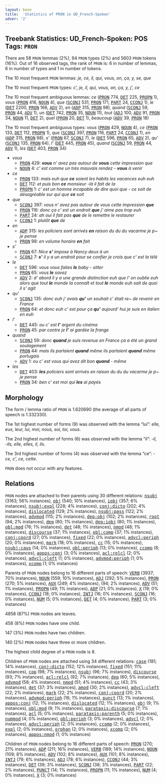 ```yaml
---
layout: base
title:  'Statistics of PRON in UD_French-Spoken'
udver: '2'
---
```


## Treebank Statistics: UD_French-Spoken: POS Tags: `PRON`

There are 58 `PRON` lemmas (2%), 94 `PRON` types (2%) and 5603 `PRON` tokens (16%).
Out of 16 observed tags, the rank of `PRON` is: 6 in number of lemmas, 6 in number of types and 1 in number of tokens.

The 10 most frequent `PRON` lemmas: <em>je, ce, il, qui, vous, on, ça, y, se, que</em>

The 10 most frequent `PRON` types:  <em>c', je, il, qui, vous, on, ça, y, j', ce</em>

The 10 most frequent ambiguous lemmas: <em>ce</em> (<tt><a href="fr_spoken-pos-PRON.html">PRON</a></tt> 774, <tt><a href="fr_spoken-pos-DET.html">DET</a></tt> 225, <tt><a href="fr_spoken-pos-PROPN.html">PROPN</a></tt> 1), <em>vous</em> (<tt><a href="fr_spoken-pos-PRON.html">PRON</a></tt> 416, <tt><a href="fr_spoken-pos-NOUN.html">NOUN</a></tt> 4), <em>que</em> (<tt><a href="fr_spoken-pos-SCONJ.html">SCONJ</a></tt> 531, <tt><a href="fr_spoken-pos-PRON.html">PRON</a></tt> 171, <tt><a href="fr_spoken-pos-PART.html">PART</a></tt> 24, <tt><a href="fr_spoken-pos-CCONJ.html">CCONJ</a></tt> 1), <em>le</em> (<tt><a href="fr_spoken-pos-DET.html">DET</a></tt> 2200, <tt><a href="fr_spoken-pos-PRON.html">PRON</a></tt> 166, <tt><a href="fr_spoken-pos-ADV.html">ADV</a></tt> 2), <em>en</em> (<tt><a href="fr_spoken-pos-ADP.html">ADP</a></tt> 315, <tt><a href="fr_spoken-pos-PRON.html">PRON</a></tt> 98), <em>quand</em> (<tt><a href="fr_spoken-pos-SCONJ.html">SCONJ</a></tt> 59, <tt><a href="fr_spoken-pos-PRON.html">PRON</a></tt> 44, <tt><a href="fr_spoken-pos-ADV.html">ADV</a></tt> 1), <em>un</em> (<tt><a href="fr_spoken-pos-DET.html">DET</a></tt> 742, <tt><a href="fr_spoken-pos-PRON.html">PRON</a></tt> 35, <tt><a href="fr_spoken-pos-NOUN.html">NOUN</a></tt> 11), <em>tout</em> (<tt><a href="fr_spoken-pos-ADJ.html">ADJ</a></tt> 100, <tt><a href="fr_spoken-pos-ADV.html">ADV</a></tt> 91, <tt><a href="fr_spoken-pos-PRON.html">PRON</a></tt> 34, <tt><a href="fr_spoken-pos-NOUN.html">NOUN</a></tt> 11, <tt><a href="fr_spoken-pos-DET.html">DET</a></tt> 2), <em>quel</em> (<tt><a href="fr_spoken-pos-PRON.html">PRON</a></tt> 20, <tt><a href="fr_spoken-pos-DET.html">DET</a></tt> 1), <em>beaucoup</em> (<tt><a href="fr_spoken-pos-ADV.html">ADV</a></tt> 39, <tt><a href="fr_spoken-pos-PRON.html">PRON</a></tt> 18)

The 10 most frequent ambiguous types:  <em>vous</em> (<tt><a href="fr_spoken-pos-PRON.html">PRON</a></tt> 429, <tt><a href="fr_spoken-pos-NOUN.html">NOUN</a></tt> 4), <em>ce</em> (<tt><a href="fr_spoken-pos-PRON.html">PRON</a></tt> 133, <tt><a href="fr_spoken-pos-DET.html">DET</a></tt> 112, <tt><a href="fr_spoken-pos-PROPN.html">PROPN</a></tt> 1), <em>que</em> (<tt><a href="fr_spoken-pos-SCONJ.html">SCONJ</a></tt> 397, <tt><a href="fr_spoken-pos-PRON.html">PRON</a></tt> 116, <tt><a href="fr_spoken-pos-PART.html">PART</a></tt> 24, <tt><a href="fr_spoken-pos-CCONJ.html">CCONJ</a></tt> 1), <em>en</em> (<tt><a href="fr_spoken-pos-ADP.html">ADP</a></tt> 315, <tt><a href="fr_spoken-pos-PRON.html">PRON</a></tt> 98), <em>s'</em> (<tt><a href="fr_spoken-pos-PRON.html">PRON</a></tt> 67, <tt><a href="fr_spoken-pos-SCONJ.html">SCONJ</a></tt> 7), <em>le</em> (<tt><a href="fr_spoken-pos-DET.html">DET</a></tt> 596, <tt><a href="fr_spoken-pos-PRON.html">PRON</a></tt> 65, <tt><a href="fr_spoken-pos-ADV.html">ADV</a></tt> 2), <em>qu'</em> (<tt><a href="fr_spoken-pos-SCONJ.html">SCONJ</a></tt> 135, <tt><a href="fr_spoken-pos-PRON.html">PRON</a></tt> 64), <em>l'</em> (<tt><a href="fr_spoken-pos-DET.html">DET</a></tt> 445, <tt><a href="fr_spoken-pos-PRON.html">PRON</a></tt> 45), <em>quand</em> (<tt><a href="fr_spoken-pos-SCONJ.html">SCONJ</a></tt> 59, <tt><a href="fr_spoken-pos-PRON.html">PRON</a></tt> 44, <tt><a href="fr_spoken-pos-ADV.html">ADV</a></tt> 1), <em>les</em> (<tt><a href="fr_spoken-pos-DET.html">DET</a></tt> 403, <tt><a href="fr_spoken-pos-PRON.html">PRON</a></tt> 34)


* <em>vous</em>
  * <tt><a href="fr_spoken-pos-PRON.html">PRON</a></tt> 429: <em><b>vous</b> n' avez pas autour de <b>vous</b> cette impression que</em>
  * <tt><a href="fr_spoken-pos-NOUN.html">NOUN</a></tt> 4: <em>c' est comme un très mauvais rendez - <b>vous</b> à venir</em>
* <em>ce</em>
  * <tt><a href="fr_spoken-pos-PRON.html">PRON</a></tt> 133: <em>mais euh que <b>ce</b> soient les habits les vacances euh euh</em>
  * <tt><a href="fr_spoken-pos-DET.html">DET</a></tt> 112: <em>et puis bon <b>ce</b> monsieur -là il fait de la</em>
  * <tt><a href="fr_spoken-pos-PROPN.html">PROPN</a></tt> 1: <em>c' est un homme incapable de dire quoi que - ce soit de désagréable sur qui que <b>ce</b> soit</em>
* <em>que</em>
  * <tt><a href="fr_spoken-pos-SCONJ.html">SCONJ</a></tt> 397: <em>vous n' avez pas autour de vous cette impression <b>que</b></em>
  * <tt><a href="fr_spoken-pos-PRON.html">PRON</a></tt> 116: <em>donc ça c' est un endroit <b>que</b> j' aime pas trop euh</em>
  * <tt><a href="fr_spoken-pos-PART.html">PART</a></tt> 24: <em>ah oui il fait pas <b>que</b> de le remettre le restaurer</em>
  * <tt><a href="fr_spoken-pos-CCONJ.html">CCONJ</a></tt> 1: <em>plutôt <b>que</b> de</em>
* <em>en</em>
  * <tt><a href="fr_spoken-pos-ADP.html">ADP</a></tt> 315: <em>les policiers sont arrivés <b>en</b> raison du du du vacarme je p~ je pense</em>
  * <tt><a href="fr_spoken-pos-PRON.html">PRON</a></tt> 98: <em>en volume horaire <b>en</b> fait</em>
* <em>s'</em>
  * <tt><a href="fr_spoken-pos-PRON.html">PRON</a></tt> 67: <em>Nice <b>s'</b> impose à Nancy deux à un</em>
  * <tt><a href="fr_spoken-pos-SCONJ.html">SCONJ</a></tt> 7: <em><b>s'</b> il y a un endroit pour se confier je crois que c' est la télé</em>
* <em>le</em>
  * <tt><a href="fr_spoken-pos-DET.html">DET</a></tt> 596: <em>vous vous faites <b>le</b> baby - sitter</em>
  * <tt><a href="fr_spoken-pos-PRON.html">PRON</a></tt> 65: <em>vous <b>le</b> savez</em>
  * <tt><a href="fr_spoken-pos-ADV.html">ADV</a></tt> 2: <em>d' abord il y a une grande distinction euh que l' on oublie euh alors que tout <b>le</b> monde la connaît et tout <b>le</b> monde euh sait de quoi il s' agit</em>
* <em>qu'</em>
  * <tt><a href="fr_spoken-pos-SCONJ.html">SCONJ</a></tt> 135: <em>donc euh j' avais <b>qu'</b> un souhait c' était re~ de revenir en France</em>
  * <tt><a href="fr_spoken-pos-PRON.html">PRON</a></tt> 64: <em>et donc euh c' est pour ça <b>qu'</b> aujourd' hui je suis en italien en euh</em>
* <em>l'</em>
  * <tt><a href="fr_spoken-pos-DET.html">DET</a></tt> 445: <em>ou c' est <b>l'</b> argent du cinéma</em>
  * <tt><a href="fr_spoken-pos-PRON.html">PRON</a></tt> 45: <em>par contre je <b>l'</b> ai gardée la frange</em>
* <em>quand</em>
  * <tt><a href="fr_spoken-pos-SCONJ.html">SCONJ</a></tt> 59: <em>donc <b>quand</b> je suis revenue en France ça a été un grand soulagement</em>
  * <tt><a href="fr_spoken-pos-PRON.html">PRON</a></tt> 44: <em>mais ils parlaient <b>quand</b> même ils parlaient <b>quand</b> même portugais</em>
  * <tt><a href="fr_spoken-pos-ADV.html">ADV</a></tt> 1: <em>ou c' est vous qui avez dit bon <b>quand</b> - même</em>
* <em>les</em>
  * <tt><a href="fr_spoken-pos-DET.html">DET</a></tt> 403: <em><b>les</b> policiers sont arrivés en raison du du du vacarme je p~ je pense</em>
  * <tt><a href="fr_spoken-pos-PRON.html">PRON</a></tt> 34: <em>ben c' est moi qui <b>les</b> ai payés</em>

## Morphology

The form / lemma ratio of `PRON` is 1.620690 (the average of all parts of speech is 1.332330).

The 1st highest number of forms (9) was observed with the lemma “lui”: <em>elle, eux, leur, lui, moi, nous, soi, toi, vous</em>.

The 2nd highest number of forms (6) was observed with the lemma “il”: <em>-il, -ils, elle, elles, il, ils</em>.

The 3rd highest number of forms (4) was observed with the lemma “ce”: <em>-ce, c', ce, cette</em>.

`PRON` does not occur with any features.


## Relations

`PRON` nodes are attached to their parents using 30 different relations: <tt><a href="fr_spoken-dep-nsubj.html">nsubj</a></tt> (3163; 56% instances), <tt><a href="fr_spoken-dep-obj.html">obj</a></tt> (540; 10% instances), <tt><a href="fr_spoken-dep-iobj.html">iobj</a></tt> (357; 6% instances), <tt><a href="fr_spoken-dep-nsubj-expl.html">nsubj:expl</a></tt> (228; 4% instances), <tt><a href="fr_spoken-dep-conj-dicto.html">conj:dicto</a></tt> (202; 4% instances), <tt><a href="fr_spoken-dep-dislocated.html">dislocated</a></tt> (129; 2% instances), <tt><a href="fr_spoken-dep-nsubj-pass.html">nsubj:pass</a></tt> (122; 2% instances), <tt><a href="fr_spoken-dep-advmod.html">advmod</a></tt> (115; 2% instances), <tt><a href="fr_spoken-dep-dep-obj.html">dep:obj</a></tt> (102; 2% instances), <tt><a href="fr_spoken-dep-root.html">root</a></tt> (94; 2% instances), <tt><a href="fr_spoken-dep-dep.html">dep</a></tt> (80; 1% instances), <tt><a href="fr_spoken-dep-dep-iobj.html">dep:iobj</a></tt> (80; 1% instances), <tt><a href="fr_spoken-dep-obl-mod.html">obl:mod</a></tt> (76; 1% instances), <tt><a href="fr_spoken-dep-det.html">det</a></tt> (48; 1% instances), <tt><a href="fr_spoken-dep-nmod.html">nmod</a></tt> (48; 1% instances), <tt><a href="fr_spoken-dep-discourse.html">discourse</a></tt> (37; 1% instances), <tt><a href="fr_spoken-dep-obl-comp.html">obl:comp</a></tt> (37; 1% instances), <tt><a href="fr_spoken-dep-conj-coord.html">conj:coord</a></tt> (27; 0% instances), <tt><a href="fr_spoken-dep-fixed.html">fixed</a></tt> (22; 0% instances), <tt><a href="fr_spoken-dep-advcl-periph.html">advcl:periph</a></tt> (20; 0% instances), <tt><a href="fr_spoken-dep-mark.html">mark</a></tt> (18; 0% instances), <tt><a href="fr_spoken-dep-cc.html">cc</a></tt> (15; 0% instances), <tt><a href="fr_spoken-dep-nsubj-caus.html">nsubj:caus</a></tt> (14; 0% instances), <tt><a href="fr_spoken-dep-obl-periph.html">obl:periph</a></tt> (13; 0% instances), <tt><a href="fr_spoken-dep-ccomp.html">ccomp</a></tt> (8; 0% instances), <tt><a href="fr_spoken-dep-appos-conj.html">appos:conj</a></tt> (3; 0% instances), <tt><a href="fr_spoken-dep-acl-relcl.html">acl:relcl</a></tt> (2; 0% instances), <tt><a href="fr_spoken-dep-advcl-cleft.html">advcl:cleft</a></tt> (1; 0% instances), <tt><a href="fr_spoken-dep-advmod-periph.html">advmod:periph</a></tt> (1; 0% instances), <tt><a href="fr_spoken-dep-xcomp.html">xcomp</a></tt> (1; 0% instances)

Parents of `PRON` nodes belong to 16 different parts of speech: <tt><a href="fr_spoken-pos-VERB.html">VERB</a></tt> (3937; 70% instances), <tt><a href="fr_spoken-pos-NOUN.html">NOUN</a></tt> (559; 10% instances), <tt><a href="fr_spoken-pos-ADJ.html">ADJ</a></tt> (292; 5% instances), <tt><a href="fr_spoken-pos-PRON.html">PRON</a></tt> (270; 5% instances), <tt><a href="fr_spoken-pos-AUX.html">AUX</a></tt> (249; 4% instances),  (94; 2% instances), <tt><a href="fr_spoken-pos-ADV.html">ADV</a></tt> (51; 1% instances), <tt><a href="fr_spoken-pos-PROPN.html">PROPN</a></tt> (49; 1% instances), <tt><a href="fr_spoken-pos-ADP.html">ADP</a></tt> (21; 0% instances), <tt><a href="fr_spoken-pos-X.html">X</a></tt> (19; 0% instances), <tt><a href="fr_spoken-pos-CCONJ.html">CCONJ</a></tt> (18; 0% instances), <tt><a href="fr_spoken-pos-INTJ.html">INTJ</a></tt> (16; 0% instances), <tt><a href="fr_spoken-pos-SCONJ.html">SCONJ</a></tt> (16; 0% instances), <tt><a href="fr_spoken-pos-NUM.html">NUM</a></tt> (5; 0% instances), <tt><a href="fr_spoken-pos-DET.html">DET</a></tt> (4; 0% instances), <tt><a href="fr_spoken-pos-PART.html">PART</a></tt> (3; 0% instances)

4858 (87%) `PRON` nodes are leaves.

458 (8%) `PRON` nodes have one child.

147 (3%) `PRON` nodes have two children.

140 (2%) `PRON` nodes have three or more children.

The highest child degree of a `PRON` node is 8.

Children of `PRON` nodes are attached using 34 different relations: <tt><a href="fr_spoken-dep-case.html">case</a></tt> (181; 14% instances), <tt><a href="fr_spoken-dep-conj-dicto.html">conj:dicto</a></tt> (152; 12% instances), <tt><a href="fr_spoken-dep-fixed.html">fixed</a></tt> (151; 11% instances), <tt><a href="fr_spoken-dep-cop.html">cop</a></tt> (98; 7% instances), <tt><a href="fr_spoken-dep-nsubj.html">nsubj</a></tt> (96; 7% instances), <tt><a href="fr_spoken-dep-discourse.html">discourse</a></tt> (93; 7% instances), <tt><a href="fr_spoken-dep-acl-relcl.html">acl:relcl</a></tt> (92; 7% instances), <tt><a href="fr_spoken-dep-dep.html">dep</a></tt> (60; 5% instances), <tt><a href="fr_spoken-dep-advmod.html">advmod</a></tt> (58; 4% instances), <tt><a href="fr_spoken-dep-nmod.html">nmod</a></tt> (51; 4% instances), <tt><a href="fr_spoken-dep-cc.html">cc</a></tt> (43; 3% instances), <tt><a href="fr_spoken-dep-det.html">det</a></tt> (37; 3% instances), <tt><a href="fr_spoken-dep-amod.html">amod</a></tt> (30; 2% instances), <tt><a href="fr_spoken-dep-advcl-cleft.html">advcl:cleft</a></tt> (22; 2% instances), <tt><a href="fr_spoken-dep-mark.html">mark</a></tt> (22; 2% instances), <tt><a href="fr_spoken-dep-conj-coord.html">conj:coord</a></tt> (20; 2% instances), <tt><a href="fr_spoken-dep-advmod-periph.html">advmod:periph</a></tt> (16; 1% instances), <tt><a href="fr_spoken-dep-punct.html">punct</a></tt> (13; 1% instances), <tt><a href="fr_spoken-dep-appos-conj.html">appos:conj</a></tt> (12; 1% instances), <tt><a href="fr_spoken-dep-dislocated.html">dislocated</a></tt> (12; 1% instances), <tt><a href="fr_spoken-dep-obj.html">obj</a></tt> (9; 1% instances), <tt><a href="fr_spoken-dep-obl-mod.html">obl:mod</a></tt> (9; 1% instances), <tt><a href="fr_spoken-dep-parataxis-discourse.html">parataxis:discourse</a></tt> (7; 1% instances), <tt><a href="fr_spoken-dep-acl.html">acl</a></tt> (5; 0% instances), <tt><a href="fr_spoken-dep-parataxis-parenth.html">parataxis:parenth</a></tt> (5; 0% instances), <tt><a href="fr_spoken-dep-nummod.html">nummod</a></tt> (4; 0% instances), <tt><a href="fr_spoken-dep-obl-periph.html">obl:periph</a></tt> (3; 0% instances), <tt><a href="fr_spoken-dep-advcl.html">advcl</a></tt> (2; 0% instances), <tt><a href="fr_spoken-dep-advcl-periph.html">advcl:periph</a></tt> (2; 0% instances), <tt><a href="fr_spoken-dep-ccomp.html">ccomp</a></tt> (2; 0% instances), <tt><a href="fr_spoken-dep-expl.html">expl</a></tt> (2; 0% instances), <tt><a href="fr_spoken-dep-orphan.html">orphan</a></tt> (2; 0% instances), <tt><a href="fr_spoken-dep-xcomp.html">xcomp</a></tt> (2; 0% instances), <tt><a href="fr_spoken-dep-appos-nmod.html">appos:nmod</a></tt> (1; 0% instances)

Children of `PRON` nodes belong to 16 different parts of speech: <tt><a href="fr_spoken-pos-PRON.html">PRON</a></tt> (270; 21% instances), <tt><a href="fr_spoken-pos-ADP.html">ADP</a></tt> (211; 16% instances), <tt><a href="fr_spoken-pos-VERB.html">VERB</a></tt> (189; 14% instances), <tt><a href="fr_spoken-pos-NOUN.html">NOUN</a></tt> (109; 8% instances), <tt><a href="fr_spoken-pos-ADV.html">ADV</a></tt> (102; 8% instances), <tt><a href="fr_spoken-pos-AUX.html">AUX</a></tt> (101; 8% instances), <tt><a href="fr_spoken-pos-INTJ.html">INTJ</a></tt> (79; 6% instances), <tt><a href="fr_spoken-pos-ADJ.html">ADJ</a></tt> (78; 6% instances), <tt><a href="fr_spoken-pos-CCONJ.html">CCONJ</a></tt> (44; 3% instances), <tt><a href="fr_spoken-pos-DET.html">DET</a></tt> (39; 3% instances), <tt><a href="fr_spoken-pos-SCONJ.html">SCONJ</a></tt> (38; 3% instances), <tt><a href="fr_spoken-pos-PART.html">PART</a></tt> (22; 2% instances), <tt><a href="fr_spoken-pos-PUNCT.html">PUNCT</a></tt> (14; 1% instances), <tt><a href="fr_spoken-pos-PROPN.html">PROPN</a></tt> (11; 1% instances), <tt><a href="fr_spoken-pos-NUM.html">NUM</a></tt> (4; 0% instances), <tt><a href="fr_spoken-pos-X.html">X</a></tt> (3; 0% instances)

